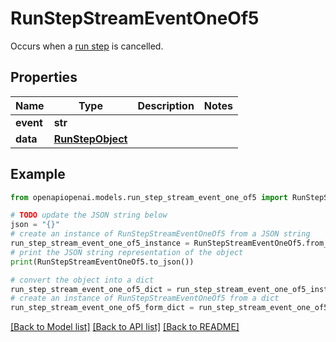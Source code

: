 # RunStepStreamEventOneOf5

Occurs when a [run step](/docs/api-reference/runs/step-object) is cancelled.

## Properties

Name | Type | Description | Notes
------------ | ------------- | ------------- | -------------
**event** | **str** |  | 
**data** | [**RunStepObject**](RunStepObject.md) |  | 

## Example

```python
from openapiopenai.models.run_step_stream_event_one_of5 import RunStepStreamEventOneOf5

# TODO update the JSON string below
json = "{}"
# create an instance of RunStepStreamEventOneOf5 from a JSON string
run_step_stream_event_one_of5_instance = RunStepStreamEventOneOf5.from_json(json)
# print the JSON string representation of the object
print(RunStepStreamEventOneOf5.to_json())

# convert the object into a dict
run_step_stream_event_one_of5_dict = run_step_stream_event_one_of5_instance.to_dict()
# create an instance of RunStepStreamEventOneOf5 from a dict
run_step_stream_event_one_of5_form_dict = run_step_stream_event_one_of5.from_dict(run_step_stream_event_one_of5_dict)
```
[[Back to Model list]](../README.md#documentation-for-models) [[Back to API list]](../README.md#documentation-for-api-endpoints) [[Back to README]](../README.md)


